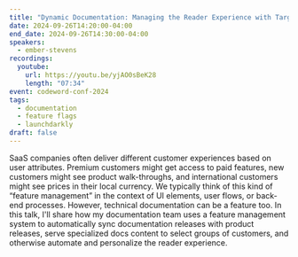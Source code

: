 ```yaml
---
title: "Dynamic Documentation: Managing the Reader Experience with Targeted Content"
date: 2024-09-26T14:20:00-04:00
end_date: 2024-09-26T14:30:00-04:00
speakers:
  - ember-stevens
recordings:
  youtube:
    url: https://youtu.be/yjAO0sBeK28
    length: "07:34"
event: codeword-conf-2024
tags:
  - documentation
  - feature flags
  - launchdarkly
draft: false
---
```


SaaS companies often deliver different customer experiences based on user attributes. Premium customers might get access to paid features, new customers might see product walk-throughs, and international customers might see prices in their local currency. We typically think of this kind of “feature management” in the context of UI elements, user flows, or back-end processes. However, technical documentation can be a feature too. In this talk, I'll share how my documentation team uses a feature management system to automatically sync documentation releases with product releases, serve specialized docs content to select groups of customers, and otherwise automate and personalize the reader experience.
